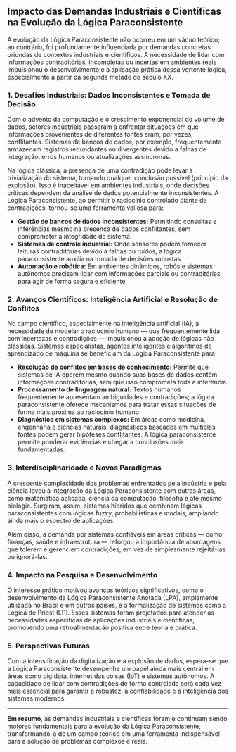 
## Impacto das Demandas Industriais e Científicas na Evolução da Lógica Paraconsistente

A evolução da Lógica Paraconsistente não ocorreu em um vácuo teórico; ao contrário, foi profundamente influenciada por demandas concretas oriundas de contextos industriais e científicos. A necessidade de lidar com informações contraditórias, incompletas ou incertas em ambientes reais impulsionou o desenvolvimento e a aplicação prática dessa vertente lógica, especialmente a partir da segunda metade do século XX.

### 1. Desafios Industriais: Dados Inconsistentes e Tomada de Decisão

Com o advento da computação e o crescimento exponencial do volume de dados, setores industriais passaram a enfrentar situações em que informações provenientes de diferentes fontes eram, por vezes, conflitantes. Sistemas de bancos de dados, por exemplo, frequentemente armazenam registros redundantes ou divergentes devido a falhas de integração, erros humanos ou atualizações assíncronas.

Na lógica clássica, a presença de uma contradição pode levar à trivialização do sistema, tornando qualquer conclusão possível (princípio da explosão). Isso é inaceitável em ambientes industriais, onde decisões críticas dependem da análise de dados potencialmente inconsistentes. A Lógica Paraconsistente, ao permitir o raciocínio controlado diante de contradições, tornou-se uma ferramenta valiosa para:

- **Gestão de bancos de dados inconsistentes:** Permitindo consultas e inferências mesmo na presença de dados conflitantes, sem comprometer a integridade do sistema.
- **Sistemas de controle industrial:** Onde sensores podem fornecer leituras contraditórias devido a falhas ou ruídos, a lógica paraconsistente auxilia na tomada de decisões robustas.
- **Automação e robótica:** Em ambientes dinâmicos, robôs e sistemas autônomos precisam lidar com informações parciais ou contraditórias para agir de forma segura e eficiente.

### 2. Avanços Científicos: Inteligência Artificial e Resolução de Conflitos

No campo científico, especialmente na inteligência artificial (IA), a necessidade de modelar o raciocínio humano — que frequentemente lida com incertezas e contradições — impulsionou a adoção de lógicas não clássicas. Sistemas especialistas, agentes inteligentes e algoritmos de aprendizado de máquina se beneficiam da Lógica Paraconsistente para:

- **Resolução de conflitos em bases de conhecimento:** Permite que sistemas de IA operem mesmo quando suas bases de dados contêm informações contraditórias, sem que isso comprometa toda a inferência.
- **Processamento de linguagem natural:** Textos humanos frequentemente apresentam ambiguidades e contradições; a lógica paraconsistente oferece mecanismos para tratar essas situações de forma mais próxima ao raciocínio humano.
- **Diagnóstico em sistemas complexos:** Em áreas como medicina, engenharia e ciências naturais, diagnósticos baseados em múltiplas fontes podem gerar hipóteses conflitantes. A lógica paraconsistente permite ponderar evidências e chegar a conclusões mais fundamentadas.

### 3. Interdisciplinaridade e Novos Paradigmas

A crescente complexidade dos problemas enfrentados pela indústria e pela ciência levou à integração da Lógica Paraconsistente com outras áreas, como matemática aplicada, ciência da computação, filosofia e até mesmo biologia. Surgiram, assim, sistemas híbridos que combinam lógicas paraconsistentes com lógicas fuzzy, probabilísticas e modais, ampliando ainda mais o espectro de aplicações.

Além disso, a demanda por sistemas confiáveis em áreas críticas — como finanças, saúde e infraestrutura — reforçou a importância de abordagens que tolerem e gerenciem contradições, em vez de simplesmente rejeitá-las ou ignorá-las.

### 4. Impacto na Pesquisa e Desenvolvimento

O interesse prático motivou avanços teóricos significativos, como o desenvolvimento da Lógica Paraconsistente Anotada (LPA), amplamente utilizada no Brasil e em outros países, e a formalização de sistemas como a Lógica de Priest (LP). Esses sistemas foram projetados para atender às necessidades específicas de aplicações industriais e científicas, promovendo uma retroalimentação positiva entre teoria e prática.

### 5. Perspectivas Futuras

Com a intensificação da digitalização e a explosão de dados, espera-se que a Lógica Paraconsistente desempenhe um papel ainda mais central em áreas como big data, internet das coisas (IoT) e sistemas autônomos. A capacidade de lidar com contradições de forma controlada será cada vez mais essencial para garantir a robustez, a confiabilidade e a inteligência dos sistemas modernos.

___

**Em resumo**, as demandas industriais e científicas foram e continuam sendo motores fundamentais para a evolução da Lógica Paraconsistente, transformando-a de um campo teórico em uma ferramenta indispensável para a solução de problemas complexos e reais.

